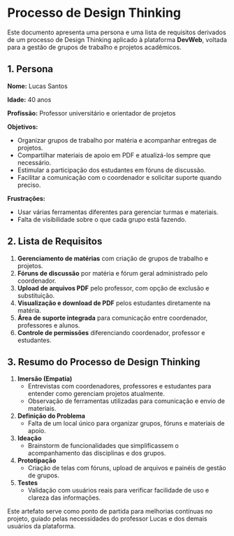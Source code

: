 # Processo de Design Thinking

Este documento apresenta uma persona e uma lista de requisitos derivados de um processo de Design Thinking aplicado à plataforma **DevWeb**, voltada para a gestão de grupos de trabalho e projetos acadêmicos.

## 1. Persona

**Nome:** Lucas Santos

**Idade:** 40 anos

**Profissão:** Professor universitário e orientador de projetos

**Objetivos:**
- Organizar grupos de trabalho por matéria e acompanhar entregas de projetos.
- Compartilhar materiais de apoio em PDF e atualizá-los sempre que necessário.
- Estimular a participação dos estudantes em fóruns de discussão.
- Facilitar a comunicação com o coordenador e solicitar suporte quando preciso.

**Frustrações:**
- Usar várias ferramentas diferentes para gerenciar turmas e materiais.
- Falta de visibilidade sobre o que cada grupo está fazendo.

## 2. Lista de Requisitos

1. **Gerenciamento de matérias** com criação de grupos de trabalho e projetos.
2. **Fóruns de discussão** por matéria e fórum geral administrado pelo coordenador.
3. **Upload de arquivos PDF** pelo professor, com opção de exclusão e substituição.
4. **Visualização e download de PDF** pelos estudantes diretamente na matéria.
5. **Área de suporte integrada** para comunicação entre coordenador, professores e alunos.
6. **Controle de permissões** diferenciando coordenador, professor e estudantes.

## 3. Resumo do Processo de Design Thinking

1. **Imersão (Empatia)**
   - Entrevistas com coordenadores, professores e estudantes para entender como gerenciam projetos atualmente.
   - Observação de ferramentas utilizadas para comunicação e envio de materiais.
2. **Definição do Problema**
   - Falta de um local único para organizar grupos, fóruns e materiais de apoio.
3. **Ideação**
   - Brainstorm de funcionalidades que simplificassem o acompanhamento das disciplinas e dos grupos.
4. **Prototipação**
   - Criação de telas com fóruns, upload de arquivos e painéis de gestão de grupos.
5. **Testes**
   - Validação com usuários reais para verificar facilidade de uso e clareza das informações.

Este artefato serve como ponto de partida para melhorias contínuas no projeto, guiado pelas necessidades do professor Lucas e dos demais usuários da plataforma.
